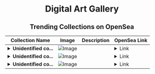 <div align="center">

# Digital Art Gallery

## Trending Collections on OpenSea

| Collection Name                       | Image                                                                                     | Description                       | OpenSea Link                                                                                          |
|---------------------------------------|-------------------------------------------------------------------------------------------|-----------------------------------|--------------------------------------------------------------------------------------------------------|
| **<details><summary>Unidentified co...</summary>Unidentified contract 56a18bbb-5caf-4c5f-9735-a54ead802dfc</details>** | ![Image](https://i.seadn.io/s/raw/files/0fe3187723bd147c44864df73a0114d8.gif?w=500&auto=format?w=200&auto=format) |  | <details><summary>Link</summary>[Unidentified contract 56a18bbb-5caf-4c5f-9735-a54ead802dfc](https://opensea.io/collection/unidentified-contract-56a18bbb-5caf-4c5f-9735-a54e)</details> |
| **<details><summary>Unidentified co...</summary>Unidentified contract 6873cc0d-b600-432b-995b-cf816fd9b705</details>** | ![Image](https://i.seadn.io/s/raw/files/e86404459f0a28661c41bd910f8b5899.png?w=500&auto=format?w=200&auto=format) |  | <details><summary>Link</summary>[Unidentified contract 6873cc0d-b600-432b-995b-cf816fd9b705](https://opensea.io/collection/unidentified-contract-6873cc0d-b600-432b-995b-cf81)</details> |
| **<details><summary>Unidentified co...</summary>Unidentified contract c5729f8b-272d-47b9-9757-83890e561a23</details>** | ![Image](https://i.seadn.io/s/raw/files/e86404459f0a28661c41bd910f8b5899.png?w=500&auto=format?w=200&auto=format) |  | <details><summary>Link</summary>[Unidentified contract c5729f8b-272d-47b9-9757-83890e561a23](https://opensea.io/collection/unidentified-contract-c5729f8b-272d-47b9-9757-8389)</details> |

</div>